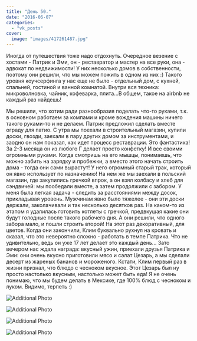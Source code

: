 ```yaml
---
title: "День 50."
date: "2016-06-07"
categories: 
  - "vk_posts"
cover:
  image: "images/417261487.jpg"
---
```


Иногда от путешествия тоже надо отдохнуть. Очередное везение с хостами - Патрик и Эми, он - реставратор и мастер на все руки, она - адвокат по недвижимости! У них несколько домов в собственности, поэтому они решили, что мы можем пожить в одном из них :) Такого уровня коучсерфинга у нас еще не было - отдельный дом, с кухней, спальней, гостиной и ванной комнатой. Внутри вся техника: микроволновка, чайник, кофеварка, плита...В общем, такое на airbnb не каждый раз найдешь!

<!--more-->

Мы решили, что хотим ради разнообразия поделать что-то руками, т.к. в основном работаем за компами и кроме вождения машины ничего такого руками-то и не делаем. Патрик предложил сделать вместе ограду для патио. С утра мы поехали в строительный магазин, купили доски, гвозди, заехали в пару других домом за инструментами, и заодно он нам показал, как идет процесс реставрации. Это фантастика! За 2-3 месяца он из любого Г делает просто конфетку! И все своими огромными руками. Когда смотришь на его мышцы, понимаешь, что можно забить на зарядку и пробежки, а вместо этого начать строить дома - тогда они сами вырастут! У него огромный старый трак, который он явно использует по назначению! На нем же мы заехали в польский магазин, где закупились гречкой впрок, а он взял колбасу и хлеб для сэндвичей: мы пообедали вместе, а затем продолжили с забором. У меня была легкая задача - следить за расстояниями между досок, прикладывая уровень. Мужчинам явно было тяжелее - они эти доски держали, заколачивали и так несколько десятков раз. На каком-то из этапом я удалилась готовить котлеты с гречкой, предвкушая какие они будут голодные после такого рабочего дня. А они решили, что одного забора мало, и пошли строить второй! На этот раз декоративный, для цветов. Когда они закончили, Клим буквально рухнул на кровать и сказал, что это невероятно сложно - работать в темпе Патрика. Что не удивительно, ведь он уже 17 лет делает это каждый день... Зато вечером нас ждала награда: вкусный ужин, приехали друзья Патрика и Эми: они очень вкусно приготовили мясо и салат Цезарь, а мы сделали десерт из жареных бананов и мороженого. Кстати, Клим первый раз в жизни признал, что блюдо с чесноком вкусное. Этот Цезарь был ну просто настолько вкусным, настолько может быть еда! Я не очень понимаю, что мы будем делать в Мексике, где 100% блюд с чесноком и луком. Видимо, терпеть :)

![Additional Photo](https://vodpop.ru/wp-content/uploads/2023/07/417261488.jpg)

![Additional Photo](https://vodpop.ru/wp-content/uploads/2023/07/417261489.jpg)

![Additional Photo](https://vodpop.ru/wp-content/uploads/2023/07/417261490.jpg)

![Additional Photo](https://vodpop.ru/wp-content/uploads/2023/07/417261491.jpg)
